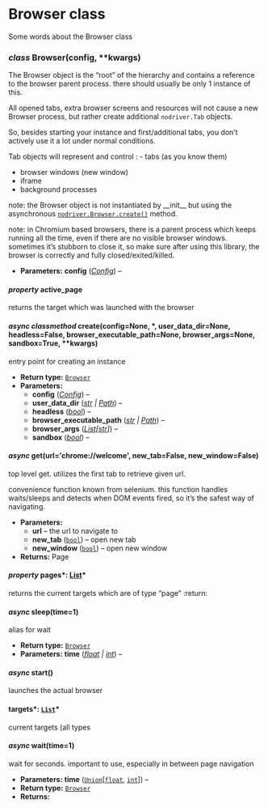 <a id="browser"></a>

# Browser class

Some words about the Browser class

### *class* Browser(config, \*\*kwargs)

The Browser object is the “root” of the hierarchy and contains a reference
to the browser parent process.
there should usually be only 1 instance of this.

All opened tabs, extra browser screens and resources will not cause a new Browser process,
but rather create additional `nodriver.Tab` objects.

So, besides starting your instance and first/additional tabs, you don’t actively use it a lot under normal conditions.

Tab objects will represent and control
: - tabs (as you know them)
  - browser windows (new window)
  - iframe
  - background processes

note:
the Browser object is not instantiated by \_\_init_\_ but using the asynchronous [`nodriver.Browser.create()`](#nodriver.Browser.create) method.

note:
in Chromium based browsers, there is a parent process which keeps running all the time, even if
there are no visible browser windows. sometimes it’s stubborn to close it, so make sure after using
this library, the browser is correctly and fully closed/exited/killed.

* **Parameters:**
  **config** ([*Config*](others_and_helpers.md#nodriver.Config)) – 

#### *property* active_page

returns the target which was launched with the browser

#### *async classmethod* create(config=None, \*, user_data_dir=None, headless=False, browser_executable_path=None, browser_args=None, sandbox=True, \*\*kwargs)

entry point for creating an instance

* **Return type:**
  [`Browser`](#nodriver.Browser)
* **Parameters:**
  * **config** ([*Config*](others_and_helpers.md#nodriver.Config)) – 
  * **user_data_dir** ([*str*](https://docs.python.org/3/library/stdtypes.html#str) *|* [*Path*](https://docs.python.org/3/library/pathlib.html#pathlib.Path)) – 
  * **headless** ([*bool*](https://docs.python.org/3/library/functions.html#bool)) – 
  * **browser_executable_path** ([*str*](https://docs.python.org/3/library/stdtypes.html#str) *|* [*Path*](https://docs.python.org/3/library/pathlib.html#pathlib.Path)) – 
  * **browser_args** ([*List*](https://docs.python.org/3/library/typing.html#typing.List)*[*[*str*](https://docs.python.org/3/library/stdtypes.html#str)*]*) – 
  * **sandbox** ([*bool*](https://docs.python.org/3/library/functions.html#bool)) – 

#### *async* get(url='chrome://welcome', new_tab=False, new_window=False)

top level get. utilizes the first tab to retrieve given url.

convenience function known from selenium.
this function handles waits/sleeps and detects when DOM events fired, so it’s the safest
way of navigating.

* **Parameters:**
  * **url** – the url to navigate to
  * **new_tab** ([`bool`](https://docs.python.org/3/library/functions.html#bool)) – open new tab
  * **new_window** ([`bool`](https://docs.python.org/3/library/functions.html#bool)) – open new window
* **Returns:**
  Page

#### *property* pages*: [List](https://docs.python.org/3/library/typing.html#typing.List)*

returns the current targets which are of type “page”
:return:

#### *async* sleep(time=1)

alias for wait

* **Return type:**
  [`Browser`](#nodriver.Browser)
* **Parameters:**
  **time** ([*float*](https://docs.python.org/3/library/functions.html#float) *|* [*int*](https://docs.python.org/3/library/functions.html#int)) – 

#### *async* start()

launches the actual browser

#### targets*: [`List`](https://docs.python.org/3/library/typing.html#typing.List)*

current targets (all types

#### *async* wait(time=1)

wait for <time> seconds. important to use, especially in between page navigation

* **Parameters:**
  **time** ([`Union`](https://docs.python.org/3/library/typing.html#typing.Union)[[`float`](https://docs.python.org/3/library/functions.html#float), [`int`](https://docs.python.org/3/library/functions.html#int)]) – 
* **Return type:**
  [`Browser`](#nodriver.Browser)
* **Returns:**
